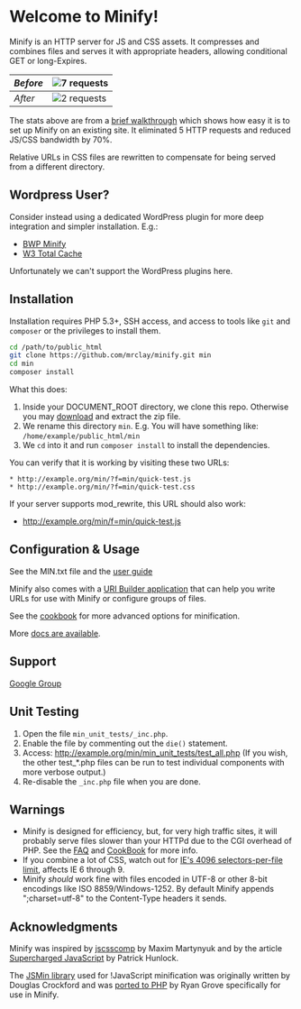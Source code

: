 Welcome to Minify!
==================

Minify is an HTTP server for JS and CSS assets. It compresses and combines files
and serves it with appropriate headers, allowing conditional GET or long-Expires.

| *Before* | ![7 requests](http://mrclay.org/wp-content/uploads/2008/09/fiddler_before.png) |
|----------|-----------------------------------------------------------------|
| *After*  | ![2 requests](http://mrclay.org/wp-content/uploads/2008/09/fiddler_after.png)  |

The stats above are from a [brief walkthrough](http://mrclay.org/index.php/2008/09/19/minify-21-on-mrclayorg/) which shows how easy it is to set up Minify on an existing site. It eliminated 5 HTTP requests and reduced JS/CSS bandwidth by 70%.

Relative URLs in CSS files are rewritten to compensate for being served from a different directory.

Wordpress User?
---------------

Consider instead using a dedicated WordPress plugin for more deep integration and simpler installation. E.g.:
- [BWP Minify](http://wordpress.org/extend/plugins/bwp-minify/)
- [W3 Total Cache](http://wordpress.org/extend/plugins/w3-total-cache/)

Unfortunately we can't support the WordPress plugins here.

Installation
------------

Installation requires PHP 5.3+, SSH access, and access to tools like `git` and `composer` or the privileges to install them.

```bash
cd /path/to/public_html
git clone https://github.com/mrclay/minify.git min
cd min
composer install
```

What this does:

1. Inside your DOCUMENT_ROOT directory, we clone this repo. Otherwise you may [download](https://github.com/mrclay/minify/archive/master.zip) and extract the zip file.
1. We rename this directory `min`. E.g. You will have something like: `/home/example/public_html/min`
1. We `cd` into it and run `composer install` to install the dependencies.

You can verify that it is working by visiting these two URLs:
    
    * http://example.org/min/?f=min/quick-test.js
    * http://example.org/min/?f=min/quick-test.css

If your server supports mod_rewrite, this URL should also work:

* http://example.org/min/f=min/quick-test.js

Configuration & Usage
---------------------

See the MIN.txt file and the [user guide](https://github.com/mrclay/minify/blob/master/docs/UserGuide.wiki.md)

Minify also comes with a [URI Builder application](https://github.com/mrclay/minify/blob/master/docs/BuilderApp.wiki.md) that can help you write URLs
for use with Minify or configure groups of files.

See the [cookbook](https://github.com/mrclay/minify/blob/master/docs/CookBook.wiki.md) for more advanced options for minification.

More [docs are available](https://github.com/mrclay/minify/tree/master/docs).

Support
-------

[Google Group](http://groups.google.com/group/minify)

Unit Testing
------------

1. Open the file `min_unit_tests/_inc.php`.
1. Enable the file by commenting out the `die()` statement. 
1. Access: http://example.org/min/min_unit_tests/test_all.php (If you wish, the other test_*.php files can be run to test individual components with more verbose output.)
1. Re-disable the `_inc.php` file when you are done.

Warnings
--------

* Minify is designed for efficiency, but, for very high traffic sites, it will probably serve files slower than your HTTPd due to the CGI overhead of PHP. See the [FAQ](https://github.com/mrclay/minify/blob/master/docs/FAQ.wiki.md#how-fast-is-it) and [CookBook](https://github.com/mrclay/minify/blob/master/docs/CookBook.wiki.md) for more info.
* If you combine a lot of CSS, watch out for [IE's 4096 selectors-per-file limit](http://stackoverflow.com/a/9906889/3779), affects IE 6 through 9.
* Minify *should* work fine with files encoded in UTF-8 or other 8-bit encodings like ISO 8859/Windows-1252. By default Minify appends ";charset=utf-8" to the Content-Type headers it sends.

Acknowledgments
---------------

Minify was inspired by [jscsscomp](http://code.google.com/p/jscsscomp/) by Maxim Martynyuk and by the article [Supercharged JavaScript](http://www.hunlock.com/blogs/Supercharged_Javascript) by Patrick Hunlock.

The [JSMin library](http://www.crockford.com/javascript/jsmin.html) used for !JavaScript minification was originally written by Douglas Crockford and was [ported to PHP](https://github.com/mrclay/jsmin-php) by Ryan Grove specifically for use in Minify.
